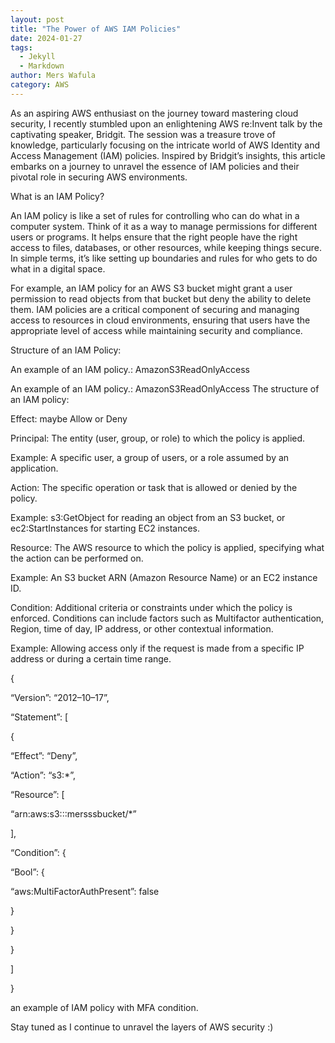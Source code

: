 ```yaml
---
layout: post
title: "The Power of AWS IAM Policies"
date: 2024-01-27
tags:
  - Jekyll
  - Markdown
author: Mers Wafula
category: AWS
---
```

As an aspiring AWS enthusiast on the journey toward mastering cloud security, I recently stumbled upon an enlightening AWS re:Invent talk by the captivating speaker, Bridgit. The session was a treasure trove of knowledge, particularly focusing on the intricate world of AWS Identity and Access Management (IAM) policies. Inspired by Bridgit’s insights, this article embarks on a journey to unravel the essence of IAM policies and their pivotal role in securing AWS environments.

What is an IAM Policy?

An IAM policy is like a set of rules for controlling who can do what in a computer system. Think of it as a way to manage permissions for different users or programs. It helps ensure that the right people have the right access to files, databases, or other resources, while keeping things secure. In simple terms, it’s like setting up boundaries and rules for who gets to do what in a digital space.

For example, an IAM policy for an AWS S3 bucket might grant a user permission to read objects from that bucket but deny the ability to delete them. IAM policies are a critical component of securing and managing access to resources in cloud environments, ensuring that users have the appropriate level of access while maintaining security and compliance.

Structure of an IAM Policy:

An example of an IAM policy.: AmazonS3ReadOnlyAccess


An example of an IAM policy.: AmazonS3ReadOnlyAccess
The structure of an IAM policy:

Effect: maybe Allow or Deny

Principal: The entity (user, group, or role) to which the policy is applied.

Example: A specific user, a group of users, or a role assumed by an application.

Action: The specific operation or task that is allowed or denied by the policy.

Example: s3:GetObject for reading an object from an S3 bucket, or ec2:StartInstances for starting EC2 instances.

Resource: The AWS resource to which the policy is applied, specifying what the action can be performed on.

Example: An S3 bucket ARN (Amazon Resource Name) or an EC2 instance ID.

Condition: Additional criteria or constraints under which the policy is enforced. Conditions can include factors such as Multifactor authentication, Region, time of day, IP address, or other contextual information.

Example: Allowing access only if the request is made from a specific IP address or during a certain time range.

{

“Version”: “2012–10–17”,

“Statement”: [

{

“Effect”: “Deny”,

“Action”: “s3:*”,

“Resource”: [

“arn:aws:s3:::mersssbucket/*”

],

“Condition”: {

“Bool”: {

“aws:MultiFactorAuthPresent”: false

}

}

}

]

}

an example of IAM policy with MFA condition.

Stay tuned as I continue to unravel the layers of AWS security :)
